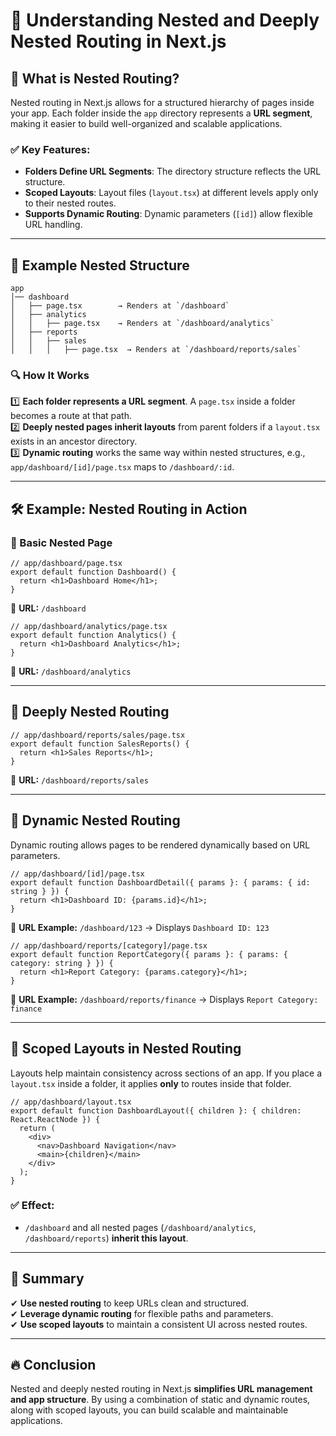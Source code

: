 # 📂 Understanding Nested and Deeply Nested Routing in Next.js

## 🚀 What is Nested Routing?
Nested routing in Next.js allows for a structured hierarchy of pages inside your app. Each folder inside the `app` directory represents a **URL segment**, making it easier to build well-organized and scalable applications.

### ✅ Key Features:
- **Folders Define URL Segments**: The directory structure reflects the URL structure.
- **Scoped Layouts**: Layout files (`layout.tsx`) at different levels apply only to their nested routes.
- **Supports Dynamic Routing**: Dynamic parameters (`[id]`) allow flexible URL handling.

---

## 📁 Example Nested Structure
```
app
│── dashboard
│   ├── page.tsx        → Renders at `/dashboard`
│   ├── analytics
│   │   ├── page.tsx    → Renders at `/dashboard/analytics`
│   ├── reports
│   │   ├── sales
│   │   │   ├── page.tsx  → Renders at `/dashboard/reports/sales`
```

### 🔍 How It Works
1️⃣ **Each folder represents a URL segment**. A `page.tsx` inside a folder becomes a route at that path.  
2️⃣ **Deeply nested pages inherit layouts** from parent folders if a `layout.tsx` exists in an ancestor directory.  
3️⃣ **Dynamic routing** works the same way within nested structures, e.g., `app/dashboard/[id]/page.tsx` maps to `/dashboard/:id`.  

---

## 🛠 Example: Nested Routing in Action

### 📌 Basic Nested Page
```tsx
// app/dashboard/page.tsx
export default function Dashboard() {
  return <h1>Dashboard Home</h1>;
}
```
🔹 **URL:** `/dashboard`

```tsx
// app/dashboard/analytics/page.tsx
export default function Analytics() {
  return <h1>Dashboard Analytics</h1>;
}
```
🔹 **URL:** `/dashboard/analytics`

---

## 📌 Deeply Nested Routing
```tsx
// app/dashboard/reports/sales/page.tsx
export default function SalesReports() {
  return <h1>Sales Reports</h1>;
}
```
🔹 **URL:** `/dashboard/reports/sales`

---

## 🔀 Dynamic Nested Routing
Dynamic routing allows pages to be rendered dynamically based on URL parameters.

```tsx
// app/dashboard/[id]/page.tsx
export default function DashboardDetail({ params }: { params: { id: string } }) {
  return <h1>Dashboard ID: {params.id}</h1>;
}
```
🔹 **URL Example:** `/dashboard/123` → Displays `Dashboard ID: 123`

```tsx
// app/dashboard/reports/[category]/page.tsx
export default function ReportCategory({ params }: { params: { category: string } }) {
  return <h1>Report Category: {params.category}</h1>;
}
```
🔹 **URL Example:** `/dashboard/reports/finance` → Displays `Report Category: finance`

---

## 🎨 Scoped Layouts in Nested Routing
Layouts help maintain consistency across sections of an app. If you place a `layout.tsx` inside a folder, it applies **only** to routes inside that folder.

```tsx
// app/dashboard/layout.tsx
export default function DashboardLayout({ children }: { children: React.ReactNode }) {
  return (
    <div>
      <nav>Dashboard Navigation</nav>
      <main>{children}</main>
    </div>
  );
}
```
### ✅ Effect:
- `/dashboard` and all nested pages (`/dashboard/analytics`, `/dashboard/reports`) **inherit this layout**.

---

## 🎯 Summary
✔ **Use nested routing** to keep URLs clean and structured.  
✔ **Leverage dynamic routing** for flexible paths and parameters.  
✔ **Use scoped layouts** to maintain a consistent UI across nested routes.  

---

## 🔥 Conclusion
Nested and deeply nested routing in Next.js **simplifies URL management and app structure**. By using a combination of static and dynamic routes, along with scoped layouts, you can build scalable and maintainable applications.